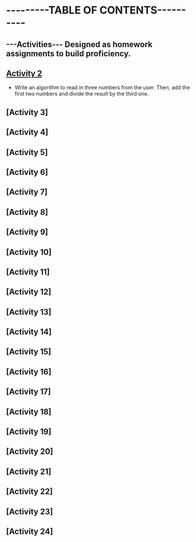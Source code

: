 # ---------TABLE OF CONTENTS----------

## ---Activities--- Designed as homework assignments to build proficiency.

## [Activity 2](./Activity%202.cpp)
- Write an algorithm to read in three numbers from the user. Then, add the first two  numbers and divide the result by the third one.

## [Activity 3]

## [Activity 4]


## [Activity 5]


## [Activity 6]

## [Activity 7]

## [Activity 8]

## [Activity 9]

## [Activity 10]

## [Activity 11]

## [Activity 12]

## [Activity 13]

## [Activity 14]

## [Activity 15]

## [Activity 16]

## [Activity 17]

## [Activity 18]

## [Activity 19]

## [Activity 20]

## [Activity 21]

## [Activity 22]

## [Activity 23]

## [Activity 24]
